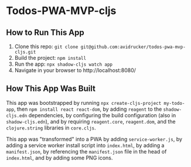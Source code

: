 # Todos-PWA-MVP-cljs

## How to Run This App

1. Clone this repo: `git clone git@github.com:avidrucker/todos-pwa-mvp-cljs.git`
2. Build the project: `npm install`
3. Run the app: `npx shadow-cljs watch app`
4. Navigate in your browser to http://localhost:8080/

## How This App Was Built

This app was bootstrapped by running `npx create-cljs-project my-todo-app`, then `npm install react react-dom`, by adding `reagent` to the `shadow-cljs.edn` dependencies, by configuring the build configuration (also in `shadow-cljs.edn`), and by requiring `reagent.core`, `reagent.dom`, and the `clojure.string` libraries in `core.cljs`.

This app was "transformed" into a PWA by adding `service-worker.js`, by adding a service worker install script into `index.html`, by adding a `manifest.json`, by referencing the `manifest.json` file in the head of `index.html`, and by adding some PNG icons.
